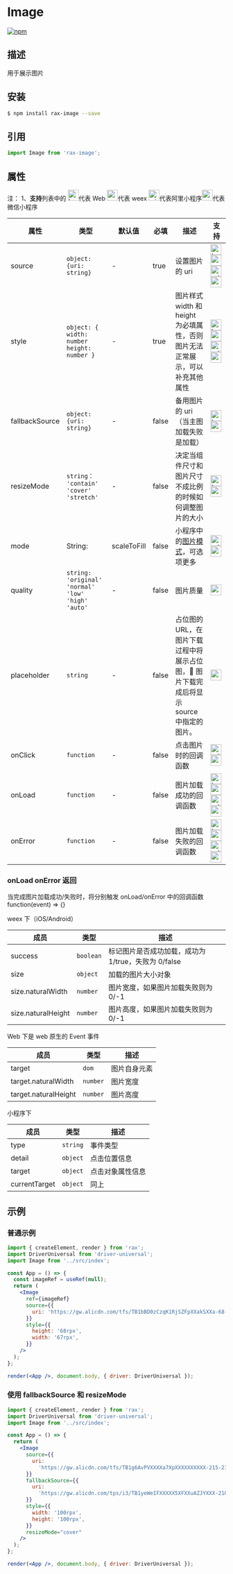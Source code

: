 # Image

[![npm](https://img.shields.io/npm/v/rax-image.svg)](https://www.npmjs.com/package/rax-image)

## 描述

用于展示图片

## 安装

```bash
$ npm install rax-image --save
```

## 引用

```jsx
import Image from 'rax-image';
```

## 属性

注：
1、**支持**列表中的 <img alt="browser" src="https://gw.alicdn.com/tfs/TB1uYFobGSs3KVjSZPiXXcsiVXa-200-200.svg" width="25px" height="25px" />代表 Web <img alt="weex" src="https://gw.alicdn.com/tfs/TB1jM0ebMaH3KVjSZFjXXcFWpXa-200-200.svg" width="25px" height="25px" />代表 weex <img alt="miniApp" src="https://gw.alicdn.com/tfs/TB1bBpmbRCw3KVjSZFuXXcAOpXa-200-200.svg" width="25px" height="25px" />代表阿里小程序<img alt="wechatMiniprogram" src="https://img.alicdn.com/tfs/TB1slcYdxv1gK0jSZFFXXb0sXXa-200-200.svg" width="25px" height="25px">代表微信小程序

| **属性**       | **类型**                                          | **默认值**  | **必填** | **描述**                                                                                | **支持**                                                                                                                                                                                                                                                                                                                                                                                                                                                                                               |
| -------------- | ------------------------------------------------- | ----------- | -------- | --------------------------------------------------------------------------------------- | ------------------------------------------------------------------------------------------------------------------------------------------------------------------------------------------------------------------------------------------------------------------------------------------------------------------------------------------------------------------------------------------------------------------------------------------------------------------------------------------------------ |
| source         | `object: {uri: string}`                           | -           | true     | 设置图片的 uri                                                                          | <img alt="browser" src="https://gw.alicdn.com/tfs/TB1uYFobGSs3KVjSZPiXXcsiVXa-200-200.svg" width="25px" height="25px" /><img alt="weex" src="https://gw.alicdn.com/tfs/TB1jM0ebMaH3KVjSZFjXXcFWpXa-200-200.svg" width="25px" height="25px" /><img alt="miniApp" src="https://gw.alicdn.com/tfs/TB1bBpmbRCw3KVjSZFuXXcAOpXa-200-200.svg" width="25px" height="25px" /><img alt="wechatMiniprogram" src="https://img.alicdn.com/tfs/TB1slcYdxv1gK0jSZFFXXb0sXXa-200-200.svg" width="25px" height="25px"> |
| style          | `object: { width: number height: number }`        | -           | true     | 图片样式 width 和 height 为必填属性，否则图片无法正常展示，可以补充其他属性             | <img alt="browser" src="https://gw.alicdn.com/tfs/TB1uYFobGSs3KVjSZPiXXcsiVXa-200-200.svg" width="25px" height="25px" /><img alt="weex" src="https://gw.alicdn.com/tfs/TB1jM0ebMaH3KVjSZFjXXcFWpXa-200-200.svg" width="25px" height="25px" /><img alt="miniApp" src="https://gw.alicdn.com/tfs/TB1bBpmbRCw3KVjSZFuXXcAOpXa-200-200.svg" width="25px" height="25px" /><img alt="wechatMiniprogram" src="https://img.alicdn.com/tfs/TB1slcYdxv1gK0jSZFFXXb0sXXa-200-200.svg" width="25px" height="25px"> |
| fallbackSource | `object: {uri: string}`                           | -           | false    | 备用图片的 uri（当主图加载失败是加载）                                                  | <img alt="browser" src="https://gw.alicdn.com/tfs/TB1uYFobGSs3KVjSZPiXXcsiVXa-200-200.svg" width="25px" height="25px" /><img alt="weex" src="https://gw.alicdn.com/tfs/TB1jM0ebMaH3KVjSZFjXXcFWpXa-200-200.svg" width="25px" height="25px" />                                                                                                                                                                                                                                                          |
| resizeMode     | `string： 'contain' 'cover' 'stretch'`            | -           | false    | 决定当组件尺寸和图片尺寸不成比例的时候如何调整图片的大小                                | <img alt="browser" src="https://gw.alicdn.com/tfs/TB1uYFobGSs3KVjSZPiXXcsiVXa-200-200.svg" width="25px" height="25px" /><img alt="weex" src="https://gw.alicdn.com/tfs/TB1jM0ebMaH3KVjSZFjXXcFWpXa-200-200.svg" width="25px" height="25px" />                                                                                                                                                                                                                                                          |
| mode           | String:                                           | scaleToFill | false    | 小程序中的[图片模式](https://docs.alipay.com/mini/component/image)，可选项更多          | <img alt="miniApp" src="https://gw.alicdn.com/tfs/TB1bBpmbRCw3KVjSZFuXXcAOpXa-200-200.svg" width="25px" height="25px" /><img alt="wechatMiniprogram" src="https://img.alicdn.com/tfs/TB1slcYdxv1gK0jSZFFXXb0sXXa-200-200.svg" width="25px" height="25px">                                                                                                                                                                                                                                              |
| quality        | `string: 'original' 'normal' 'low' 'high' 'auto'` | -           | false    | 图片质量                                                                                | <img alt="weex" src="https://gw.alicdn.com/tfs/TB1jM0ebMaH3KVjSZFjXXcFWpXa-200-200.svg" width="25px" height="25px" />                                                                                                                                                                                                                                                                                                                                                                                  |
| placeholder    | `string`                                          | -           | false    | 占位图的 URL，在图片下载过程中将展示占位图， 图片下载完成后将显示 source 中指定的图片。 | <img alt="weex" src="https://gw.alicdn.com/tfs/TB1jM0ebMaH3KVjSZFjXXcFWpXa-200-200.svg" width="25px" height="25px" />                                                                                                                                                                                                                                                                                                                                                                                  |
| onClick        | `function`                                        | -           | false    | 点击图片时的回调函数                                                                    | <img alt="miniApp" src="https://gw.alicdn.com/tfs/TB1bBpmbRCw3KVjSZFuXXcAOpXa-200-200.svg" width="25px" height="25px" /><img alt="wechatMiniprogram" src="https://img.alicdn.com/tfs/TB1slcYdxv1gK0jSZFFXXb0sXXa-200-200.svg" width="25px" height="25px">                                                                                                                                                                                                                                              |
| onLoad         | `function`                                        | -           | false    | 图片加载成功的回调函数                                                                  | <img alt="browser" src="https://gw.alicdn.com/tfs/TB1uYFobGSs3KVjSZPiXXcsiVXa-200-200.svg" width="25px" height="25px" /><img alt="weex" src="https://gw.alicdn.com/tfs/TB1jM0ebMaH3KVjSZFjXXcFWpXa-200-200.svg" width="25px" height="25px" /><img alt="miniApp" src="https://gw.alicdn.com/tfs/TB1bBpmbRCw3KVjSZFuXXcAOpXa-200-200.svg" width="25px" height="25px" /><img alt="wechatMiniprogram" src="https://img.alicdn.com/tfs/TB1slcYdxv1gK0jSZFFXXb0sXXa-200-200.svg" width="25px" height="25px"> |
| onError        | `function`                                        | -           | false    | 图片加载失败的回调函数                                                                  | <img alt="browser" src="https://gw.alicdn.com/tfs/TB1uYFobGSs3KVjSZPiXXcsiVXa-200-200.svg" width="25px" height="25px" /><img alt="weex" src="https://gw.alicdn.com/tfs/TB1jM0ebMaH3KVjSZFjXXcFWpXa-200-200.svg" width="25px" height="25px" /><img alt="miniApp" src="https://gw.alicdn.com/tfs/TB1bBpmbRCw3KVjSZFuXXcAOpXa-200-200.svg" width="25px" height="25px" /><img alt="wechatMiniprogram" src="https://img.alicdn.com/tfs/TB1slcYdxv1gK0jSZFFXXb0sXXa-200-200.svg" width="25px" height="25px"> |

### onLoad onError 返回

当完成图片加载成功/失败时，将分别触发 onLoad/onError 中的回调函数 function(event) => {}

weex 下（iOS/Android）

| **成员**           | **类型**  | **描述**                                            |
| ------------------ | --------- | --------------------------------------------------- |
| success            | `boolean` | 标记图片是否成功加载，成功为 1/true，失败为 0/false |
| size               | `object`  | 加载的图片大小对象                                  |
| size.naturalWidth  | `number`  | 图片宽度，如果图片加载失败则为 0/-1                 |
| size.naturalHeight | `number`  | 图片高度，如果图片加载失败则为 0/-1                 |

Web 下是 web 原生的 Event 事件

| **成员**             | **类型** | **描述**     |
| -------------------- | -------- | ------------ |
| target               | `dom`    | 图片自身元素 |
| target.naturalWidth  | `number` | 图片宽度     |
| target.naturalHeight | `number` | 图片高度     |

小程序下

| 成员          | 类型     | 描述             |
| ------------- | -------- | ---------------- |
| type          | `string` | 事件类型         |
| detail        | `object` | 点击位置信息     |
| target        | `object` | 点击对象属性信息 |
| currentTarget | `object` | 同上             |

## 示例

### 普通示例

```jsx
import { createElement, render } from 'rax';
import DriverUniversal from 'driver-universal';
import Image from '../src/index';

const App = () => {
  const imageRef = useRef(null);
  return (
    <Image
      ref={imageRef}
      source={{
        uri: 'https://gw.alicdn.com/tfs/TB1bBD0zCzqK1RjSZFpXXakSXXa-68-67.png',
      }}
      style={{
        height: '68rpx',
        width: '67rpx',
      }}
    />
  );
};

render(<App />, document.body, { driver: DriverUniversal });
```

### 使用 fallbackSource 和 resizeMode

```jsx
import { createElement, render } from 'rax';
import DriverUniversal from 'driver-universal';
import Image from '../src/index';

const App = () => {
  return (
    <Image
      source={{
        uri:
          'https://gw.alicdn.com/tfs/TB1g6AvPVXXXXa7XpXXXXXXXXXX-215-215.png',
      }}
      fallbackSource={{
        uri:
          'https://gw.alicdn.com/tps/i3/TB1yeWeIFXXXXX5XFXXuAZJYXXX-210-210.png_70x70.jpg',
      }}
      style={{
        width: '100rpx',
        height: '100rpx',
      }}
      resizeMode="cover"
    />
  );
};

render(<App />, document.body, { driver: DriverUniversal });
```
